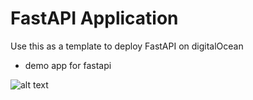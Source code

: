 
# FastAPI Application 
Use this as a template to deploy FastAPI on digitalOcean
* demo app for fastapi


![alt text]([http://url/to/img.png](https://github.com/kabuchanga/fastapi-apptst/blob/main/FastAPIdigitalOceanDeploy.png))
